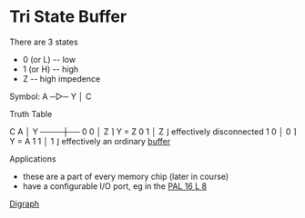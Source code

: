 # Tri State Buffer

There are 3 states
 - 0 (or L) -- low
 - 1 (or H) -- high
 - Z        -- high impedence

Symbol:
  A ─▷─ Y
     │
     C

Truth Table

  C A │ Y
  ────┼──
  0 0 │ Z ⌉ Y = Z
  0 1 │ Z ⌋ effectively disconnected
  1 0 │ 0 ⌉ Y = A
  1 1 │ 1 ⌋ effectively an ordinary [buffer](buffer.md)


Applications
  - these are a part of every memory chip (later in course)
  - have a configurable I/O port, eg in the [PAL 16 L 8](PAL.md)

[Digraph](_digraph.md)

